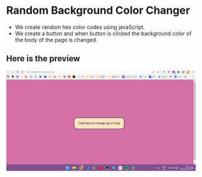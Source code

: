 # Random Background Color Changer
- We create random hex color codes using javaScript.
- We create a button and when button is clicked the background color of the body of the page is changed.
  
## Here is the preview
  ![](Image.png)
  


